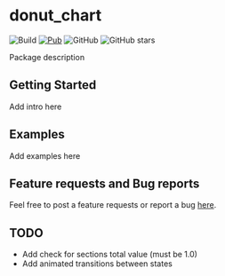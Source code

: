 # donut_chart

![Build](https://github.com/marchdev-tk/donut_chart/workflows/build/badge.svg)
[![Pub](https://img.shields.io/pub/v/donut_chart.svg)](https://pub.dartlang.org/packages/donut_chart)
![GitHub](https://img.shields.io/github/license/marchdev-tk/donut_chart)
![GitHub stars](https://img.shields.io/github/stars/marchdev-tk/donut_chart?style=social)

Package description

## Getting Started

Add intro here

## Examples

Add examples here

## Feature requests and Bug reports

Feel free to post a feature requests or report a bug [here](https://github.com/marchdev-tk/donut_chart/issues).

## TODO

* Add check for sections total value (must be 1.0)
* Add animated transitions between states